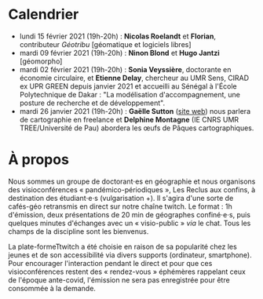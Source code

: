 # Calendrier
- lundi 15 février 2021 (19h-20h) : **Nicolas Roelandt** et **Florian**, contributeur *Géotribu* [géomatique et logiciels libres]
- mardi 09 février 2021 (19h-20h) : **Ninon Blond** et **Hugo Jantzi** [géomorpho]
- mardi 02 février 2021 (19h-20h) : **Sonia Veyssière**, doctorante en économie circulaire, et **Etienne Delay**, chercheur au UMR Sens, CIRAD ex UPR GREEN depuis janvier 2021 et accueilli au Sénégal à l'École Polytechnique de Dakar : "La modélisation d'accompagnement, une posture de recherche et de développement".
- mardi 26 janvier 2021 (19h-20h) : **Gaëlle Sutton** ([site web](https://gaellesutton.fr/)) nous parlera de cartographie en freelance et **Delphine Montagne** (IE CNRS UMR TREE/Université de Pau) abordera les œufs de Pâques cartographiques.

# À propos
Nous sommes un groupe de doctorant⋅es en géographie et nous organisons des visioconférences « pandémico-périodiques », Les Reclus aux confins, à destination des étudiant⋅e⋅s (vulgarisation +). Il s'agira d'une sorte de cafés-géo retransmis en direct sur notre chaîne twitch. Le format : 1h d'émission, deux présentations de 20 min de géographes confiné⋅e⋅s, puis quelques minutes d'échanges avec un « visio-public » *via* le chat. Tous les champs de la discipline sont les bienvenus.

La plate-formeTtwitch a été choisie en raison de sa popularité chez les jeunes et de son accessibilité via divers supports (ordinateur, smartphone). Pour encourager l'interaction pendant le direct et pour que ces visioconférences restent des « rendez-vous » éphémères rappelant ceux de l'époque ante-covid, l'émission ne sera pas enregistrée pour être consommée à la demande.
